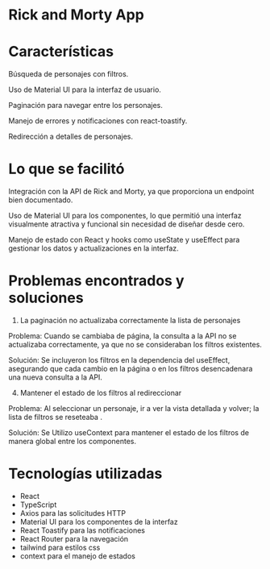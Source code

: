 # Rick and Morty App


# Características

Búsqueda de personajes con filtros.

Uso de Material UI para la interfaz de usuario.

Paginación para navegar entre los personajes.

Manejo de errores y notificaciones con react-toastify.

Redirección a detalles de personajes.

# Lo que se facilitó

Integración con la API de Rick and Morty, ya que proporciona un endpoint bien documentado.

Uso de Material UI para los componentes, lo que permitió una interfaz visualmente atractiva y funcional sin necesidad de diseñar desde cero.

Manejo de estado con React y hooks como useState y useEffect para gestionar los datos y actualizaciones en la interfaz.

# Problemas encontrados y soluciones

1. La paginación no actualizaba correctamente la lista de personajes

Problema: Cuando se cambiaba de página, la consulta a la API no se actualizaba correctamente, ya que no se consideraban los filtros existentes.

Solución: Se incluyeron los filtros en la dependencia del useEffect, asegurando que cada cambio en la página o en los filtros desencadenara una nueva consulta a la API.

4. Mantener el estado de los filtros al redireccionar

Problema: Al seleccionar un personaje, ir a ver la vista detallada y volver; la lista de filtros se reseteaba .

Solución: Se Utilizo useContext para mantener el estado de los filtros de manera global entre los componentes.


# Tecnologías utilizadas

- React
- TypeScript
- Axios para las solicitudes HTTP
- Material UI para los componentes de la interfaz
- React Toastify para las notificaciones
- React Router para la navegación
- tailwind para estilos css
- context para el manejo de estados

